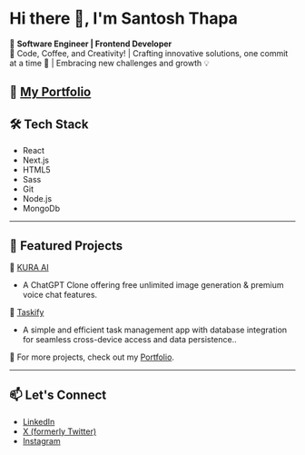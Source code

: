 # Hi there 👋, I'm **Santosh Thapa**  

🚀 **Software Engineer | Frontend Developer**  
🎯 Code, Coffee, and Creativity! | Crafting innovative solutions, one commit at a time 🚀 | Embracing new challenges and growth 💡  

🌟 [My Portfolio](https://santosh-gamma.vercel.app/)
---


## 🛠 Tech Stack  
- React  
- Next.js
- HTML5
- Sass  
- Git  
- Node.js
- MongoDb

---

## 🌟 Featured Projects  

🔹 [KURA AI](https://kura-iota.vercel.app/)  
   - A ChatGPT Clone offering free unlimited image generation & premium voice chat features.  

🔹 [Taskify](https://taskifyapp-smoky.vercel.app/)  
   - A simple and efficient task management app with database integration for seamless cross-device access and data persistence..
      
🔹 For more projects, check out my [Portfolio](https://santosh-gamma.vercel.app/).


---

## 📫 Let's Connect  

- [LinkedIn](https://in.linkedin.com/in/santosh986?trk=profile-badge)  
- [X (formerly Twitter)](https://x.com/SantoshThapa689)  
- [Instagram](https://www.instagram.com/santoshh689)

